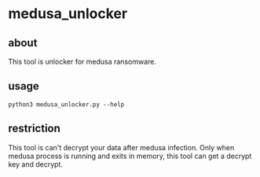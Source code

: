 # medusa_unlocker

## about
This tool is unlocker for medusa ransomware.

## usage
```
python3 medusa_unlocker.py --help
```

## restriction
This tool is can't decrypt your data after medusa infection. Only when medusa process is running and exits in memory, this tool can get a decrypt key and decrypt.
